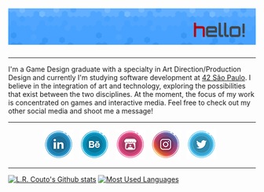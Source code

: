 # [![lrcouto header](https://raw.githubusercontent.com/lrcouto/lrcouto/main/GITHUB_Header.png)](https://www.linkedin.com/in/lauracoutodesigner/)

---

I'm a Game Design graduate with a specialty in Art Direction/Production Design and currently I'm studying software development at <a href='https://www.42sp.org.br/'>42 São Paulo</a>. I believe in the integration of art and technology, exploring the possibilities that exist between the two disciplines. At the moment, the focus of my work is concentrated on games and interactive media. Feel free to check out my other social media and shoot me a message!

---

<p align='center'>
<a href="https://www.linkedin.com/in/lauracoutodesigner/"><img src="https://raw.githubusercontent.com/lrcouto/lrcouto/main/icon_linkedin.png"></a>&nbsp;&nbsp;
<a href="https://www.behance.net/onegrumpyrobot/"><img src="https://raw.githubusercontent.com/lrcouto/lrcouto/main/icon_behance.png"></a>&nbsp;&nbsp;
<a href="https://lrcouto.itch.io/"><img src="https://raw.githubusercontent.com/lrcouto/lrcouto/main/icon_itchio.png"></a>&nbsp;&nbsp;
<a href="https://www.instagram.com/onegrumpyrobot/"><img src="https://raw.githubusercontent.com/lrcouto/lrcouto/main/icon_instagram.png"></a>&nbsp;&nbsp;
<a href="https://twitter.com/onegrumpyrobot/"><img src="https://raw.githubusercontent.com/lrcouto/lrcouto/main/icon_twitter.png"></a>&nbsp;&nbsp;
</p>

---

[![L.R. Couto's Github stats](https://github-readme-stats.vercel.app/api?username=lrcouto&count_private=true&show_icons=true&hide=contribs,issues&hide_border=true)](https://github.com/lrcouto?tab=repositories)
[![Most Used Languages](https://github-readme-stats.vercel.app/api/top-langs/?username=lrcouto&layout=compact&hide_border=true)](https://github.com/lrcouto?tab=repositories)
